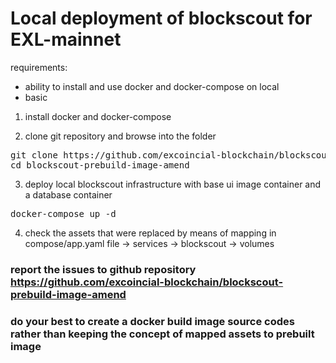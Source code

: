 # Local deployment of blockscout for EXL-mainnet

requirements:
- ability to install and use docker and docker-compose on local
- basic 

1. install docker and docker-compose

2. clone git repository and browse into the folder

<pre>
git clone https://github.com/excoincial-blockchain/blockscout-prebuild-image-amend
cd blockscout-prebuild-image-amend
</pre>

3. deploy local blockscout infrastructure with base ui image container and a database container

<pre>
docker-compose up -d
</pre>

4. check the assets that were replaced by means of mapping in compose/app.yaml file -> services -> blockscout -> volumes

### report the issues to github repository https://github.com/excoincial-blockchain/blockscout-prebuild-image-amend
### do your best to create a docker build image source codes rather than keeping the concept of mapped assets to prebuilt image
